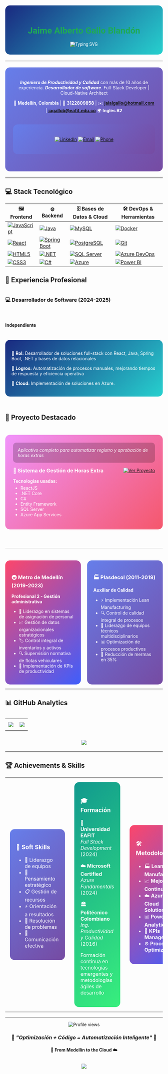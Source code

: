 <div align="center" style="background: linear-gradient(135deg, #1a2980 0%, #26d0ce 100%); padding: 25px; border-radius: 15px; color: white; margin: 20px 0; font-family: 'Roboto', sans-serif;">
  <h1 style="color: #1EAA56; font-family: 'Roboto', sans-serif;">Jaime Alberto Gallo Blandón</h1>
  <img src="https://readme-typing-svg.herokuapp.com?font=Roboto&size=28&duration=3000&pause=1000&color=1eaa56&center=true&vCenter=true&width=700&lines=Ingeniero+de+Productividad+y+Calidad;Desarrollador+de+software" alt="Typing SVG" />
</div>

---

<div align="center" style="background: linear-gradient(135deg, #667eea 0%, #764ba2 100%); padding: 25px; border-radius: 15px; color: white; margin: 20px 0;">

***Ingeniero de Productividad y Calidad*** con más de 10 años de experiencia.  ***Desarrollador de software***. Full-Stack Developer | Cloud-Native Architect

📍 **Medellín, Colombia** | 📱 **3122809858** | ✉️ **jaialgallo@hotmail.com** | **jagallob@eafit.edu.co** 
🌍 **Inglés B2**
<div align="center" style="background: linear-gradient(135deg, #667eea 0%, #764ba2 100%); padding: 25px; border-radius: 15px; margin: 30px 0;">

[![LinkedIn](https://img.shields.io/badge/-LinkedIn-0077B5?style=for-the-badge&logo=linkedin&logoColor=white)](https://www.linkedin.com/in/jagallob)
[![Email](https://img.shields.io/badge/-Email-D14836?style=for-the-badge&logo=gmail&logoColor=white)](mailto:jaialgallo@hotmail.com)
[![Phone](https://img.shields.io/badge/-WhatsApp-25D366?style=for-the-badge&logo=whatsapp&logoColor=white)](https://wa.me/573136093516)

</div>

</div>

---

## 💻 Stack Tecnológico

| 🖼️ Frontend | ⚙️ Backend | 🗄️ Bases de Datos & Cloud | 🛠️ DevOps & Herramientas |
|-------------|------------|----------------------------|---------------------------|
| [![JavaScript](https://img.shields.io/badge/-JavaScript-F7DF1E?style=for-the-badge&logo=javascript&logoColor=black)](https://developer.mozilla.org/en-US/docs/Web/JavaScript) | [![Java](https://img.shields.io/badge/-Java-007396?style=for-the-badge&logo=openjdk&logoColor=white)](https://www.oracle.com/java/) | [![MySQL](https://img.shields.io/badge/-MySQL-4479A1?style=for-the-badge&logo=mysql&logoColor=white)](https://www.mysql.com/) | [![Docker](https://img.shields.io/badge/-Docker-2496ED?style=for-the-badge&logo=docker&logoColor=white)](https://www.docker.com/) |
| [![React](https://img.shields.io/badge/-React-61DAFB?style=for-the-badge&logo=react&logoColor=black)](https://reactjs.org/) | [![Spring Boot](https://img.shields.io/badge/-Spring%20Boot-6DB33F?style=for-the-badge&logo=spring&logoColor=white)](https://spring.io/projects/spring-boot) | [![PostgreSQL](https://img.shields.io/badge/-PostgreSQL-336791?style=for-the-badge&logo=postgresql&logoColor=white)](https://www.postgresql.org/) | [![Git](https://img.shields.io/badge/-Git-F05032?style=for-the-badge&logo=git&logoColor=white)](https://git-scm.com/) |
| [![HTML5](https://img.shields.io/badge/-HTML5-E34F26?style=for-the-badge&logo=html5&logoColor=white)](https://developer.mozilla.org/en-US/docs/Web/HTML) | [![.NET](https://img.shields.io/badge/-.NET-512BD4?style=for-the-badge&logo=dotnet&logoColor=white)](https://dotnet.microsoft.com/) | [![SQL Server](https://img.shields.io/badge/-SQL%20Server-CC2927?style=for-the-badge&logo=microsoft-sql-server&logoColor=white)](https://learn.microsoft.com/en-us/sql/sql-server/) | [![Azure DevOps](https://img.shields.io/badge/-Azure%20DevOps-0078D7?style=for-the-badge&logo=azure-devops&logoColor=white)](https://azure.microsoft.com/en-us/services/devops/) |
| [![CSS3](https://img.shields.io/badge/-CSS3-1572B6?style=for-the-badge&logo=css3&logoColor=white)](https://developer.mozilla.org/en-US/docs/Web/CSS) | [![C#](https://img.shields.io/badge/-C%23-239120?style=for-the-badge&logo=c-sharp&logoColor=white)](https://learn.microsoft.com/en-us/dotnet/csharp/) | [![Azure](https://img.shields.io/badge/-Azure-0089D6?style=for-the-badge&logo=microsoft-azure&logoColor=white)](https://azure.microsoft.com/) | [![Power BI](https://img.shields.io/badge/-Power%20BI-F2C811?style=for-the-badge&logo=powerbi&logoColor=black)](https://powerbi.microsoft.com/) |


## 🏢 Experiencia Profesional

<div style="display: flex; flex-direction: column; gap: 25px;">

### 💻 Desarrollador de Software (2024-2025)
**Independiente**
<div style="background: linear-gradient(135deg, #1a2980 0%, #26d0ce 100%); padding: 20px; border-radius: 15px; color: white;">
  
🔹 **Rol:** Desarrollador de soluciones full-stack con React, Java, Spring Boot, .NET y bases de datos relacionales   

🔹 **Logros:** Automatización de procesos manuales, mejorando tiempos de respuesta y eficiencia operativa  

🔹 **Cloud:** Implementación de soluciones en Azure.

</div>

## 🎯 Proyecto Destacado
<div style="background: linear-gradient(135deg, #f093fb 0%, #f5576c 100%); padding: 25px; border-radius: 15px; color: white; margin-bottom: 20px;">  
  <div style="background: rgba(0,0,0,0.2); padding: 15px; border-radius: 10px; margin-bottom: 15px;">
    <em>Aplicativo completo para automatizar registro y aprobación de horas extras</em>
  </div>
   <div style="display: flex; justify-content: space-between; align-items: center; margin-bottom: 15px;">
    <h3 style="margin: 0;">🚀 Sistema de Gestión de Horas Extra</h3>
    <a href="https://github.com/jagallob/ExtraHours.Net">
      <img src="https://img.shields.io/badge/-Ver%20Proyecto-000000?style=for-the-badge&logo=github&logoColor=white" alt="Ver Proyecto"/>
    </a>
  </div>

  <div style="display: grid; grid-template-columns: 1fr 1fr; gap: 15px;">
    <div>
      <strong> Tecnologías usadas:</strong>
      <ul style="margin-top: 5px;">
        <li>ReactJS</li>
        <li>.NET Core</li>
        <li>C#</li>
        <li>Entity Framework</li>
        <li>SQL Server</li>
        <li>Azure App Services</li>
      </ul>
    </div>
  </div>
</div>

---

<div style="display: grid; grid-template-columns: 1fr 1fr; gap: 20px;">

<div style="background: linear-gradient(135deg, #fc466b 0%, #3f5efb 100%); padding: 20px; border-radius: 15px; color: white;">

### 🚇 Metro de Medellín (2019-2023)
**Profesional 2 - Gestión administrativa**

- 📌 Liderazgo en sistemas de asignación de personal  
- 📈 Gestión de datos organizacionales estratégicos  
- 🏷️ Control integral de inventarios y activos  
- 🔍 Supervisión normativa de flotas vehiculares  
- 🎯 Implementación de KPIs de productividad  

</div>

<div style="background: linear-gradient(135deg, #667eea 0%, #764ba2 100%); padding: 20px; border-radius: 15px; color: white;">

### 🏭 Plasdecol (2011-2019)
**Auxiliar de Calidad**

- ⚡ Implementación Lean Manufacturing  
- 🔍 Control de calidad integral de procesos  
- 👥 Liderazgo de equipos técnicos multidisciplinarios  
- 📊 Optimización de procesos productivos  
- 🎯 Reducción de mermas en 35%  

</div>

</div>

</div>

---

## 📊 GitHub Analytics

<div align="center" style="margin: 30px 0;">
<table>
<tr>
<td width="50%" align="center" style="padding: 10px;">

<img src="https://github-readme-stats.vercel.app/api?username=jagallob&show_icons=true&theme=tokyonight&hide_border=true&bg_color=0D1117&title_color=00D9FF&icon_color=00D9FF&text_color=C9D1D9" />

</td>
<td width="50%" align="center" style="padding: 10px;">

<img src="https://github-readme-stats.vercel.app/api/top-langs/?username=jagallob&layout=compact&theme=tokyonight&hide_border=true&bg_color=0D1117&title_color=00D9FF&text_color=C9D1D9" />

</td>
</tr>
</table>
</div>

<div align="center" style="margin: 20px 0;">
  <img src="https://github-readme-streak-stats.herokuapp.com/?user=jagallob&theme=tokyonight&hide_border=true&background=0D1117&stroke=00D9FF&ring=00D9FF&fire=FF6B35&currStreakLabel=00D9FF" />
</div>

---

## 🏆 Achievements & Skills

<div align="center">
<table>
<tr>
<td width="33%" style="padding: 15px;">

<div style="background: linear-gradient(135deg, #667eea 0%, #764ba2 100%); padding: 20px; border-radius: 15px; color: white; min-height: 280px;">

### 🧠 **Soft Skills**

- 👥 Liderazgo de equipos
- 🎯 Pensamiento estratégico  
- 📋 Gestión de recursos
- ⚡ Orientación a resultados
- 🔧 Resolución de problemas
- 💬 Comunicación efectiva

</div>

</td>
<td width="33%" style="padding: 15px;">

<div style="background: linear-gradient(135deg, #11998e 0%, #38ef7d 100%); padding: 20px; border-radius: 15px; color: white; min-height: 280px;">

### 🎓 **Formación**

**🎯 Universidad EAFIT**  
*Full Stack Development* (2024)

**☁️ Microsoft Certified**  
*Azure Fundamentals* (2024)

**🏛️ Politécnico Colombiano**  
*Ing. Productividad y Calidad* (2016)

Formación continua en tecnologías emergentes y metodologías ágiles de desarrollo

</div>

</td>
<td width="33%" style="padding: 15px;">

<div style="background: linear-gradient(135deg, #fc466b 0%, #3f5efb 100%); padding: 20px; border-radius: 15px; color: white; min-height: 280px;">

### 🛠️ **Metodologías**

- 🏭 **Lean Manufacturing**
- 📈 **Mejora Continua**
- ☁️ **Azure Cloud Solutions**
- 📊 **Power BI Analytics**
- 🎯 **KPIs Management**
- ⚙️ **Process Optimization**

</div>

</td>
</tr>
</table>
</div>

---


<div align="center">
  <img src="https://komarev.com/ghpvc/?username=jagallob&label=Profile%20Views&color=00D9FF&style=flat-square" alt="Profile views" />
  
  ### 💭 *"Optimización + Código = Automatización Inteligente"* 💭
  #### 🚀 **From Medellín to the Cloud** ☁️
  
</div>

<!-- GitHub Trophies -->
<div align="center" style="margin: 30px 0;">
  <img src="https://github-profile-trophy.vercel.app/?username=jagallob&theme=tokyonight&no-frame=true&margin-w=15&margin-h=15&column=4" />
</div>
